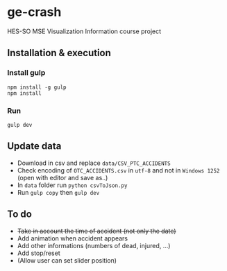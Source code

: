 # ge-crash
HES-SO MSE Visualization Information course project

## Installation & execution

### Install gulp
```npm install -g gulp```  
```npm install```

### Run
```gulp dev```

## Update data
- Download in csv and replace ```data/CSV_PTC_ACCIDENTS```
- Check encoding of ```OTC_ACCIDENTS.csv``` in ```utf-8``` and not in ```Windows 1252``` (open with editor and save as..)
- In ```data``` folder run ```python csvToJson.py```
- Run ```gulp copy``` then ```gulp dev```


## To do
- ~~Take in account the time of accident (not only the date)~~
- Add animation when accident appears
- Add other informations (numbers of dead, injured, ...)
- Add stop/reset
- (Allow user can set slider position)
